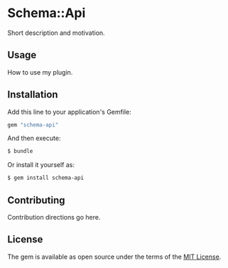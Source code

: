 # Schema::Api
Short description and motivation.

## Usage
How to use my plugin.

## Installation
Add this line to your application's Gemfile:

```ruby
gem "schema-api"
```

And then execute:
```bash
$ bundle
```

Or install it yourself as:
```bash
$ gem install schema-api
```

## Contributing
Contribution directions go here.

## License
The gem is available as open source under the terms of the [MIT License](https://opensource.org/licenses/MIT).

